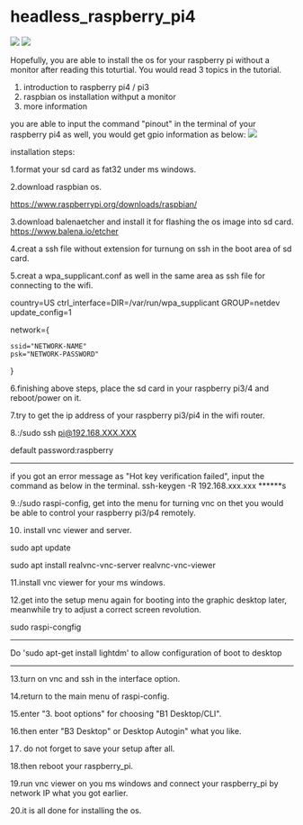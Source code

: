 # headless_raspberry_pi4
![](https://github.com/smiletoeveryone/headless_raspberry_pi4/blob/master/raspbian%20os%20installation%20tutorial%20without%20a%20monitor.bmp)
![](https://fsmedia.imgix.net/27/5c/ab/c8/5ec4/4f97/b446/193294a8cb0a/raspberry-pi-4.png?#rect=0%2C84%2C1600%2C803&auto=format%2Ccompress&w=650)

Hopefully, you are able to install the os for your raspberry pi without a monitor after reading this toturtial.
You would read 3 topics in the tutorial.
1. introduction to raspberry pi4 / pi3
2. raspbian os installation withput a monitor
3. more information

you are able to input the command "pinout" in the terminal of your raspberry pi4 as well, you would get gpio information as below:
![](https://github.com/smiletoeveryone/headless_raspberry_pi4/blob/master/rpi4_pinout.jpg)

installation steps:

1.format your sd card as fat32 under ms windows.

2.download raspbian os. 

https://www.raspberrypi.org/downloads/raspbian/

3.download balenaetcher and install it for flashing the os image into sd card. https://www.balena.io/etcher

4.creat a ssh file without extension for turnung on ssh in the boot area of sd card.

5.creat a wpa_supplicant.conf as well in the same area as ssh file for connecting to the wifi.

country=US
ctrl_interface=DIR=/var/run/wpa_supplicant GROUP=netdev
update_config=1

network={

    ssid="NETWORK-NAME"
    psk="NETWORK-PASSWORD"
}

6.finishing above steps, place the sd card in your raspberry pi3/4 and reboot/power on it.

7.try to get the ip address of your raspberry pi3/pi4 in the wifi router.

8.:/sudo ssh pi@192.168.XXX.XXX

default password:raspberry
******
   if you got an error message as "Hot key verification failed", input the command as below in the terminal.
ssh-keygen -R 192.168.xxx.xxx
******s

9.:/sudo raspi-config, get into the menu for turning vnc on thet you would be able to control  your raspberry pi3/p4 remotely.

10. install vnc viewer and server.

sudo apt update

sudo apt install realvnc-vnc-server realvnc-vnc-viewer

11.install vnc viewer for your ms windows. 

12.get into the setup menu again for booting into the graphic desktop later, meanwhile try to adjust a correct screen revolution.

sudo raspi-congfig

******
Do 'sudo apt-get install lightdm' to allow configuration of boot to desktop
******

13.turn on vnc and ssh in the interface option.

14.return to the main menu of raspi-config.

15.enter "3. boot options" for choosing "B1 Desktop/CLI".

16.then enter "B3 Desktop" or Desktop Autogin" what you like.

17. do not forget to save your setup after all.

18.then reboot your raspberry_pi.

19.run vnc viewer on you ms windows and connect your raspberry_pi by network IP what you got earlier. 

20.it is all done for installing the os.
